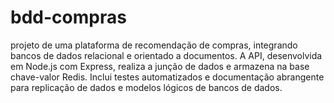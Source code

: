 # bdd-compras
projeto de uma plataforma de recomendação de compras, integrando bancos de dados relacional e orientado a documentos. A API, desenvolvida em Node.js com Express, realiza a junção de dados e armazena na base chave-valor Redis. Inclui testes automatizados e documentação abrangente para replicação de dados e modelos lógicos de bancos de dados.
